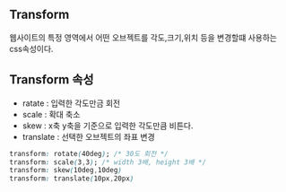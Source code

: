 ## Transform
웹사이트의 특정 영역에서 어떤 오브젝트를 각도,크기,위치 등을 변경할떄 사용하는 css속성이다.

## Transform 속성
- ratate : 입력한 각도만금 회전
- scale : 확대 축소
- skew : x축 y축을 기준으로 입력한 각도만큼 비튼다.
- translate : 선택한 오브젝트의 좌표 변경

```css
transform: rotate(40deg); /* 30도 회전 */
transform: scale(3,3); /* width 3배, height 3배 */
transform: skew(10deg,10deg)
transform: translate(10px,20px)
```